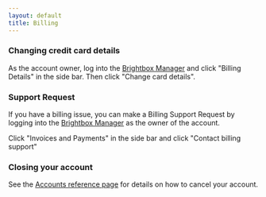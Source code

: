 ```yaml
---
layout: default
title: Billing
---
```


### Changing credit card details

As the account owner, log into the
[Brightbox Manager](/docs/guides/manager/) and click "Billing Details" in
the side bar. Then click "Change card details".

### Support Request

If you have a billing issue, you can make a Billing Support Request by
logging into the [Brightbox Manager](/docs/guides/manager/) as the owner of
the account.

Click "Invoices and Payments" in the side bar and click "Contact
billing support"

### Closing your account

See the [Accounts reference page](/docs/reference/accounts/) for details on
how to cancel your account.
